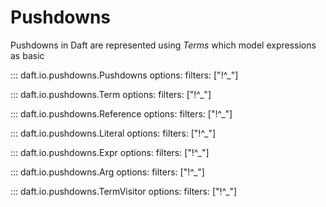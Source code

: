 # Pushdowns

Pushdowns in Daft are represented using *Terms* which model expressions
as basic

::: daft.io.pushdowns.Pushdowns
    options:
        filters: ["!^_"]

::: daft.io.pushdowns.Term
    options:
        filters: ["!^_"]

::: daft.io.pushdowns.Reference
    options:
        filters: ["!^_"]

::: daft.io.pushdowns.Literal
    options:
        filters: ["!^_"]

::: daft.io.pushdowns.Expr
    options:
        filters: ["!^_"]

::: daft.io.pushdowns.Arg
    options:
        filters: ["!^_"]

::: daft.io.pushdowns.TermVisitor
    options:
        filters: ["!^_"]
